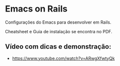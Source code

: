 # Emacs on Rails

Configurações do Emacs para desenvolver em Rails.

Cheatsheet e Guia de instalação se encontra no PDF.

## Vídeo com dicas e demonstração:

- https://www.youtube.com/watch?v=ARwgXfwtyQk
